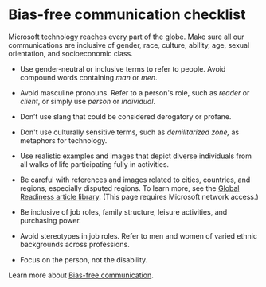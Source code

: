 ﻿# Bias-free communication checklist

Microsoft
technology reaches every part of the globe. Make sure all our
communications are inclusive of gender, race,
culture, ability, age, sexual orientation, and
socioeconomic class.

  - Use gender-neutral or inclusive terms to refer to people. Avoid compound words containing *man* or *men*.

  - Avoid masculine pronouns. Refer to a person's role, such as *reader* or *client*, or simply use *person* or *individual*.

  - Don’t use slang that could be considered derogatory or profane.

  - Don't use culturally sensitive terms, such as *demilitarized zone,* as metaphors for technology. 

  -  Use realistic examples and images that depict diverse individuals from all walks of life participating fully in activities.

  - Be careful
    with references and images related to cities, countries, and
    regions, especially disputed regions. To learn more, see the [](http://gpweb/KBArticle/KBArticles)[Global Readiness article library](https://microsoft.sharepoint.com/teams/celaGlobalReadiness/Pages/Search-Article-Library.aspx "Geopolitical Readiness knowledge base"). (This page requires Microsoft network access.)

  - Be inclusive of job roles, family structure, leisure activities, and purchasing power.

  - Avoid stereotypes in job roles. Refer to men and women of varied ethnic backgrounds across professions.

  - Focus on the person, not the disability. 

Learn more about [Bias-free communication](https://worldready.cloudapp.net/Styleguide/Read?id=2700&topicid=26708). 

